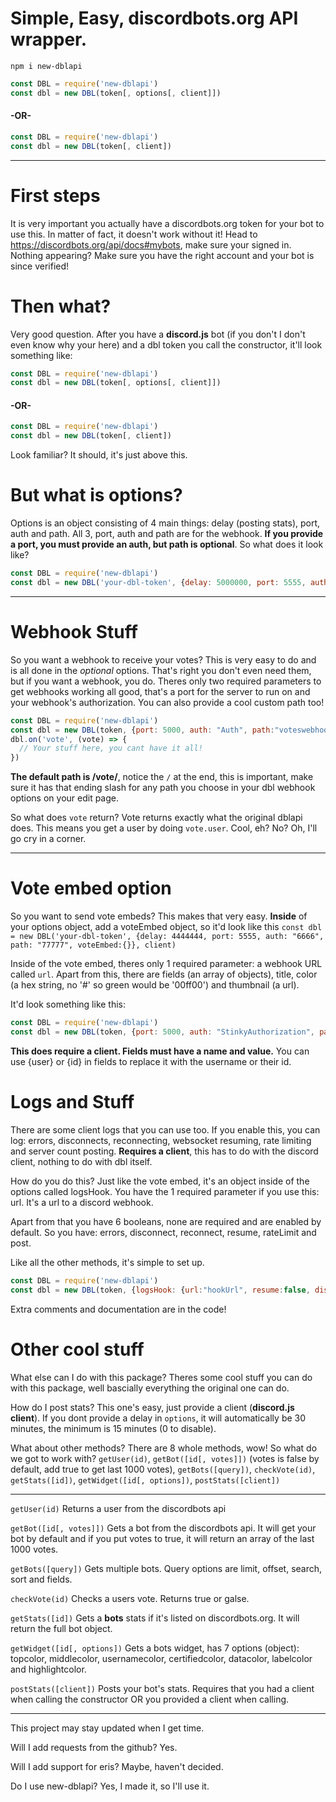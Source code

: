 # Simple, Easy, discordbots.org API wrapper.
```
npm i new-dblapi
```

```javascript
const DBL = require('new-dblapi')
const dbl = new DBL(token[, options[, client]])
```
#### -OR-
```javascript
const DBL = require('new-dblapi')
const dbl = new DBL(token[, client])
```
***
# First steps
It is very important you actually have a discordbots.org token for your bot to use this. In matter of fact, it doesn't work without it! Head to https://discordbots.org/api/docs#mybots, make sure your signed in.
Nothing appearing? Make sure you have the right account and your bot is since verified!

# Then what?
Very good question. After you have a **discord.js** bot (if you don't I don't even know why your here) and a dbl token you call the constructor, it'll look something like:
```javascript
const DBL = require('new-dblapi')
const dbl = new DBL(token[, options[, client]])
```
#### -OR-
```javascript
const DBL = require('new-dblapi')
const dbl = new DBL(token[, client])
```
Look familiar? It should, it's just above this.

# But what is options?
Options is an object consisting of 4 main things: delay (posting stats), port, auth and path. All 3, port, auth and path are for the webhook. **If you provide a port, you must provide an auth, but path is optional**. So what does it look like?
```javascript
const DBL = require('new-dblapi')
const dbl = new DBL('your-dbl-token', {delay: 5000000, port: 5555, auth: "SomeAuth", path: "dblhook"}, client)
```
***
# Webhook Stuff
So you want a webhook to receive your votes? This is very easy to do and is all done in the *optional* options. That's right you don't even need them, but if you want a webhook, you do. Theres only two required parameters to get webhooks working all good, that's a port for the server to run on and your webhook's authorization.
You can also provide a cool custom path too!
```javascript
const DBL = require('new-dblapi')
const dbl = new DBL(token, {port: 5000, auth: "Auth", path:"voteswebhook"})
dbl.on('vote', (vote) => {
  // Your stuff here, you cant have it all!
})
```
**The default path is /vote/**, notice the `/` at the end, this is important, make sure it has that ending slash for any path you choose in your dbl webhook options on your edit page.

So what does `vote` return? Vote returns exactly what the original dblapi does. This means you get a user by doing `vote.user`. Cool, eh? No? Oh, I'll go cry in a corner.
***
# Vote embed option
So you want to send vote embeds? This makes that very easy. **Inside** of your options object, add a voteEmbed object, so it'd look like this `const dbl = new DBL('your-dbl-token', {delay: 4444444, port: 5555, auth: "6666", path: "77777", voteEmbed:{}}, client)` 

Inside of the vote embed, theres only 1 required parameter: a webhook URL called `url`. Apart from this, there are fields (an array of objects), title, color (a hex string, no '#' so green would be '00ff00') and thumbnail (a url).

It'd look something like this:
```javascript
const DBL = require('new-dblapi')
const dbl = new DBL(token, {port: 5000, auth: "StinkyAuthorization", path:"notmyvotes", voteEmbed:{url:"webhook url",fields:[{name:"name", value:"value"}],color:"00ff00"}}, client)
```
**This does require a client. Fields must have a name and value.** You can use {user} or {id} in fields to replace it with the username or their id.

# Logs and Stuff
There are some client logs that you can use too. If you enable this, you can log: errors, disconnects, reconnecting, websocket resuming, rate limiting and server count posting. **Requires a client**, this has to do with the discord client, nothing to do with dbl itself.

How do you do this? Just like the vote embed, it's an object inside of the options called logsHook. You have the 1 required parameter if you use this: url. It's a url to a discord webhook. 

Apart from that you have 6 booleans, none are required and are enabled by default. So you have: errors, disconnect, reconnect, resume, rateLimit and post.

Like all the other methods, it's simple to set up.
```javascript
const DBL = require('new-dblapi')
const dbl = new DBL(token, {logsHook: {url:"hookUrl", resume:false, disconnect:false}}, client)
```
Extra comments and documentation are in the code!

# Other cool stuff
What else can I do with this package? Theres some cool stuff you can do with this package, well bascially everything the original one can do.

How do I post stats? This one's easy, just provide a client (**discord.js client**). If you dont provide a delay in `options`, it will automatically be 30 minutes, the minimum is 15 minutes (0 to disable).

What about other methods? There are 8 whole methods, wow! So what do we got to work with? `getUser(id)`, `getBot([id[, votes]])` (votes is false by default, add true to get last 1000 votes), `getBots([query])`, `checkVote(id)`, `getStats([id])`, `getWidget([id[, options])`, `postStats([client])`

***
`getUser(id)` Returns a user from the discordbots api

`getBot([id[, votes]])` Gets a bot from the discordbots api. It will get your bot by default and if you put votes to true, it will return an array of the last 1000 votes.

`getBots([query])` Gets multiple bots. Query options are limit, offset, search, sort and fields.

`checkVote(id)` Checks a users vote. Returns true or galse.

`getStats([id])` Gets a **bots** stats if it's listed on discordbots.org. It will return the full bot object.

`getWidget([id[, options])` Gets a bots widget, has 7 options (object): topcolor, middlecolor, usernamecolor, certifiedcolor, datacolor, labelcolor and highlightcolor.

`postStats([client])` Posts your bot's stats. Requires that you had a client when calling the constructor OR you provided a client when calling. 

***
This project may stay updated when I get time.

Will I add requests from the github? Yes.

Will I add support for eris? Maybe, haven't decided.

Do I use new-dblapi? Yes, I made it, so I'll use it.